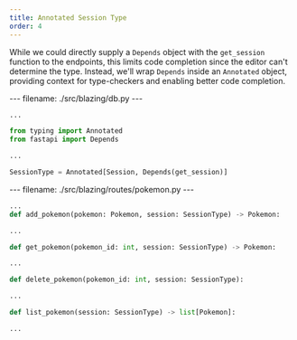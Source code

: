 ```yaml
---
title: Annotated Session Type
order: 4
---
```


While we could directly supply a `Depends` object with the `get_session` function to the endpoints, this limits code completion since the editor can't determine the type. Instead, we'll wrap `Depends` inside an `Annotated` object, providing context for type-checkers and enabling better code completion.

--- filename: ./src/blazing/db.py ---
```python
...

from typing import Annotated
from fastapi import Depends

...

SessionType = Annotated[Session, Depends(get_session)]

```

--- filename: ./src/blazing/routes/pokemon.py ---
```python
...
def add_pokemon(pokemon: Pokemon, session: SessionType) -> Pokemon:

...

def get_pokemon(pokemon_id: int, session: SessionType) -> Pokemon:

...

def delete_pokemon(pokemon_id: int, session: SessionType):

...

def list_pokemon(session: SessionType) -> list[Pokemon]:

...
```
